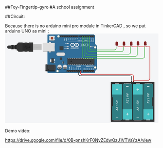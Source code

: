 ##Toy-Fingertip-gyro
#A school assignment 

##Circuit:

Because there is no arduino mini pro module in TinkerCAD , so we put arduino UNO as mini ;
![image](https://github.com/secret3557/Toy-Fingertip-gyro/blob/master/HIHI.jpg)

Demo video:

https://drive.google.com/file/d/0B-pnshKrF0NyZEdwQzJ1VTVaYzA/view
